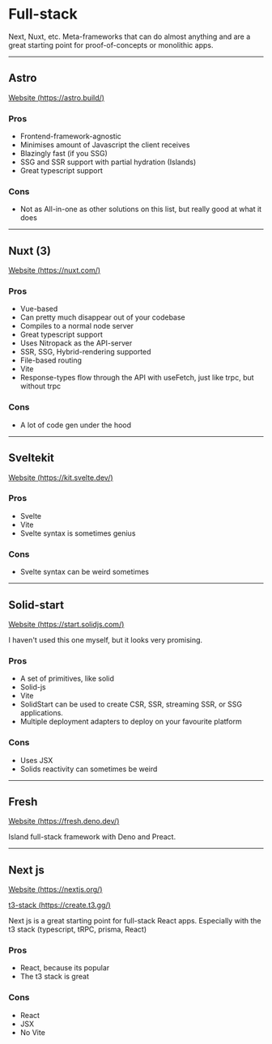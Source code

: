 # Full-stack

Next, Nuxt, etc. Meta-frameworks that can do almost anything and are a great starting point for proof-of-concepts or monolithic apps.

---

## Astro

[Website (https://astro.build/)](https://astro.build/)

### Pros

-   Frontend-framework-agnostic
-   Minimises amount of Javascript the client receives
-   Blazingly fast (if you SSG)
-   SSG and SSR support with partial hydration (Islands)
-   Great typescript support

### Cons

-   Not as All-in-one as other solutions on this list, but really good at what it does

---

## Nuxt (3)

[Website (https://nuxt.com/)](https://nuxt.com/)

### Pros

-   Vue-based
-   Can pretty much disappear out of your codebase
-   Compiles to a normal node server
-   Great typescript support
-   Uses Nitropack as the API-server
-   SSR, SSG, Hybrid-rendering supported
-   File-based routing
-   Vite
-   Response-types flow through the API with useFetch, just like trpc, but without trpc

### Cons

-   A lot of code gen under the hood

---

## Sveltekit

[Website (https://kit.svelte.dev/)](https://kit.svelte.dev/)

### Pros

-   Svelte
-   Vite
-   Svelte syntax is sometimes genius

### Cons

-   Svelte syntax can be weird sometimes

---

## Solid-start

[Website (https://start.solidjs.com/)](https://start.solidjs.com/)

I haven't used this one myself, but it looks very promising.

### Pros

-   A set of primitives, like solid
-   Solid-js
-   Vite
-   SolidStart can be used to create CSR, SSR, streaming SSR, or SSG applications.
-   Multiple deployment adapters to deploy on your favourite platform

### Cons

-   Uses JSX
-   Solids reactivity can sometimes be weird

---

## Fresh

[Website (https://fresh.deno.dev/)](https://fresh.deno.dev/)

Island full-stack framework with Deno and Preact.

---

## Next js

[Website (https://nextjs.org/)](https://nextjs.org/)

[t3-stack (https://create.t3.gg/)](https://create.t3.gg/)

Next js is a great starting point for full-stack React apps. Especially with the t3 stack (typescript, tRPC, prisma, React)

### Pros

-   React, because its popular
-   The t3 stack is great

### Cons

-   React
-   JSX
-   No Vite
